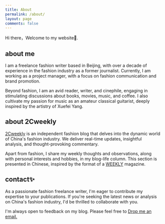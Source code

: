 ```yaml
---
title: About
permalink: /about/
layout: page
comments: false
---
```

Hi there，Welcome to my website👏.

## about me

I am a freelance fashion writer based in Beijing, with over a decade of experience in the fashion industry as a former journalist. Currently, I am working as a project manager, with a focus on fashion communication and brand promotion.

Beyond fashion, I am an avid reader, writer, and cinephile, engaging in stimulating discussions about books, movies, music, and coffee. I also cultivate my passion for music as an amateur classical guitarist, deeply inspired by the artistry of Xuefei Yang.

## about 2Cweekly

[2Cweekly](https://www.2cweekly.com) is an independent fashion blog that delves into the dynamic world of China's fashion industry. We deliver real-time updates, insightful analysis, and thought-provoking commentary.

Apart from fashion, I share my weekly thoughts and observations, along with personal interests and hobbies, in my blog-life column. This section is presented in Chinese, inspired by the format of a [WEEKLY](https://blog.2cweekly.com/category/fashion/) magazine.

## contact✨

As a passionate fashion freelance writer, I'm eager to contribute my expertise to your publications. If you're seeking the latest news or analysis on China's fashion industry, I'd be thrilled to collaborate with you.

I'm always open to feedback on my blog. Please feel free to [Drop me an email.](mailto:andytaweekly@gmail.com)
